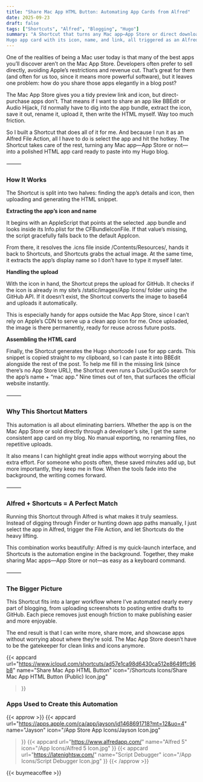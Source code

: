 ```yaml
---
title: "Share Mac App HTML Button: Automating App Cards from Alfred"
date: 2025-09-23
draft: false
tags: ["Shortcuts", "Alfred", "Blogging", "Hugo"]
summary: "A Shortcut that turns any Mac app—App Store or direct download—into a polished 
Hugo app card with its icon, name, and link, all triggered as an Alfred File Action."
---
```


One of the realities of being a Mac user today is that many of the best apps you’ll discover 
aren’t on the Mac App Store. Developers often prefer to sell directly, avoiding Apple’s restrictions 
and revenue cut. That’s great for them (and often for us too, since it means more powerful software), 
but it leaves one problem: how do you share those apps elegantly in a blog post?

The Mac App Store gives you a tidy preview link and icon, but direct-purchase apps don’t. That 
means if I want to share an app like BBEdit or Audio Hijack, I’d normally have to dig into 
the app bundle, extract the icon, save it out, rename it, upload it, then write the HTML 
myself. Way too much friction.

So I built a Shortcut that does all of it for me. And because I run it as an Alfred File 
Action, all I have to do is select the app and hit the hotkey. The Shortcut takes care of 
the rest, turning any Mac app—App Store or not—into a polished HTML app card ready to paste 
into my Hugo blog.

⸻

### How It Works

The Shortcut is split into two halves: finding the app’s details and icon, then uploading 
and generating the HTML snippet.

**Extracting the app’s icon and name**

It begins with an AppleScript that points at the selected .app bundle and looks inside its 
Info.plist for the CFBundleIconFile. If that value’s missing, the script gracefully falls 
back to the default AppIcon.

From there, it resolves the .icns file inside /Contents/Resources/, hands it back to Shortcuts, 
and Shortcuts grabs the actual image. At the same time, it extracts the app’s display name so 
I don’t have to type it myself later.

**Handling the upload**

With the icon in hand, the Shortcut preps the upload for GitHub. It checks if the icon is 
already in my site’s /static/images/App Icons/ folder using the GitHub API. If it doesn’t 
exist, the Shortcut converts the image to base64 and uploads it automatically.

This is especially handy for apps outside the Mac App Store, since I can’t rely on Apple’s 
CDN to serve up a clean app icon for me. Once uploaded, the image is there permanently, ready 
for reuse across future posts.

**Assembling the HTML card**

Finally, the Shortcut generates the Hugo shortcode I use for app cards. This snippet is copied 
straight to my clipboard, so I can paste it into BBEdit alongside the rest of the post. To help 
me fill in the missing link (since there’s no App Store URL), the Shortcut even runs a DuckDuckGo 
search for the app’s name + “mac app.” Nine times out of ten, that surfaces the official 
website instantly.

⸻

### Why This Shortcut Matters

This automation is all about eliminating barriers. Whether the app is on the Mac App Store or 
sold directly through a developer’s site, I get the same consistent app card on my blog. No 
manual exporting, no renaming files, no repetitive uploads.

It also means I can highlight great indie apps without worrying about the extra effort. For 
someone who posts often, these saved minutes add up, but more importantly, they keep me in 
flow. When the tools fade into the background, the writing comes forward.

⸻

### Alfred + Shortcuts = A Perfect Match

Running this Shortcut through Alfred is what makes it truly seamless. Instead of digging 
through Finder or hunting down app paths manually, I just select the app in Alfred, trigger 
the File Action, and let Shortcuts do the heavy lifting.

This combination works beautifully: Alfred is my quick-launch interface, and Shortcuts is the 
automation engine in the background. Together, they make sharing Mac apps—App Store or not—as 
easy as a keyboard command.

⸻

### The Bigger Picture

This Shortcut fits into a larger workflow where I’ve automated nearly every part of blogging, 
from uploading screenshots to posting entire drafts to GitHub. Each piece removes just enough 
friction to make publishing easier and more enjoyable.

The end result is that I can write more, share more, and showcase apps without worrying about 
where they’re sold. The Mac App Store doesn’t have to be the gatekeeper for clean links and 
icons anymore.

{{< appcard 
    url="https://www.icloud.com/shortcuts/ad57e1ca98d6430ca512e8649ffc96b8" 
    name="Share Mac App HTML Button" 
    icon="/Shortcuts Icons/Share Mac App HTML Button (Public) Icon.jpg" 
>}}

### Apps Used to Create this Automation

{{< approw >}}
{{< appcard 
    url="https://apps.apple.com/ca/app/jayson/id1468691718?mt=12&uo=4" 
    name="Jayson" 
    icon="/App Store App Icons/Jayson Icon.jpg" 
>}}
{{< appcard 
    url="https://www.alfredapp.com/" 
    name="Alfred 5"
    icon="/App Icons/Alfred 5 Icon.jpg" 
>}}
{{< appcard 
    url="https://latenightsw.com/" 
    name="Script Debugger"
    icon="/App Icons/Script Debugger Icon.jpg" 
>}}
{{< /approw >}}

{{< buymeacoffee >}}